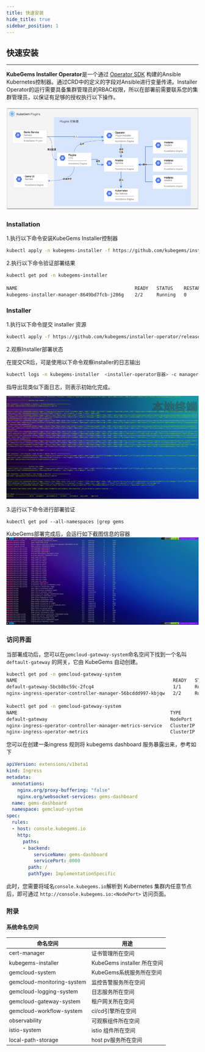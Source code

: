 ```yaml
---
title: 快速安装
hide_title: true
sidebar_position: 1
---
```


## 快速安装

---

**KubeGems Installer Operator**是一个通过 [Operator SDK](https://sdk.operatorframework.io/) 构建的Ansible Kubernetes控制器。通过CRD中的定义的字段对Ansible进行变量传递。Installer Operator的运行需要具备集群管理员的RBAC权限，所以在部署前需要联系您的集群管理员，以保证有足够的授权执行以下操作。

![](./assets/installer.jpg)

### Installation

1.执行以下命令安装KubeGems Installer控制器

```bash
kubectl apply -n kubegems-installer -f https://github.com/kubegems/installer-operator/releases/download/v1.20.0-beta.0/centrol.yaml
```

2.执行以下命令验证部署结果

```bash
kubectl get pod -n kubegems-installer

NAME                                           READY   STATUS    RESTARTS   AGE     IP                NODE              NOMINATED NODE   READINESS GATES
kubegems-installer-manager-8649bd7fcb-j286g    2/2     Running   0          15m     192.169.15.92     k8s-master3-123   <none>           <none>
```

### Installer

1.执行以下命令提交 installer 资源

```bash
kubectl apply -f https://github.com/kubegems/installer-operator/releases/download/v1.20.0-beta.0/centrol.installer.yaml
```


2.观察Installer部署状态

在提交CR后，可是使用以下命令观察installer的日志输出

```bash
kubectl logs -n kubegems-installer  <installer-operator容器> -c manager -f
```

指导出现类似下面日志，则表示初始化完成。

![](./assets/installer-complete.jpg)

3.运行以下命令进行部署验证

```
kubectl get pod --all-namespaces |grep gems
```
KubeGems部署完成后，会运行如下截图信息的容器
![](./assets/service-complete.jpg)

### 访问界面

当部署成功后，您可以在`gemcloud-gateway-system`命名空间下找到一个名叫 `deftault-gateway` 的网关，它由 KubeGems 自动创建。

```bash
kubectl get pod -n gemcloud-gateway-system
NAME                                                         READY   STATUS    RESTARTS   AGE
default-gateway-5bcb8bc59c-2fcq4                             1/1     Running   0          7d7h
nginx-ingress-operator-controller-manager-56bcddd997-kbjqw   2/2     Running   0          7d7h

kubectl get pod -n gemcloud-gateway-system
NAME                                                        TYPE        CLUSTER-IP      EXTERNAL-IP   PORT(S)                      AGE
default-gateway                                             NodePort    10.102.206.7    <none>        80:32717/TCP,443:30557/TCP   7d7h
nginx-ingress-operator-controller-manager-metrics-service   ClusterIP   10.96.47.121    <none>        8443/TCP                     7d8h
nginx-ingress-operator-metrics                              ClusterIP   10.111.159.25   <none>        9113/TCP                     7d8h
```
您可以在创建一条ingress 规则将 kubegems dashboard 服务暴露出来，参考如下

```yaml
apiVersion: extensions/v1beta1
kind: Ingress
metadata:
  annotations:
    nginx.org/proxy-buffering: "false"
    nginx.org/websocket-services: gems-dashboard
  name: gems-dashboard
  namespace: gemcloud-system
spec:
  rules:
  - host: console.kubegems.io
    http:
      paths:
      - backend:
          serviceName: gems-dashboard
          servicePort: 8000
        path: /
        pathType: ImplementationSpecific
```

此时，您需要将域名`console.kubegems.io`解析到 Kubernetes 集群内任意节点后，即可通过 `http://console.kubegems.io:<NodePort>` 访问页面。

### 附录 

#### 系统命名空间

| 命名空间 | 用途 |
| --- | --- |
| cert-manager | 证书管理所在空间 |
| kubegems-installer | KubeGems installer 所在空间 |
| gemcloud-system| KubeGems系统服务所在空间|
| gemcloud-monitoring-system| 监控告警服务所在空间|
| gemcloud-logging-system| 日志服务所在空间 |
| gemcloud-gateway-system| 租户网关所在空间 |
| gemcloud-workflow-system | ci/cd引擎所在空间 |
| observability | 可观察组件所在空间 |
| istio-system | istio 组件所在空间 |
| local-path-storage | host pv服务所在空间 |
